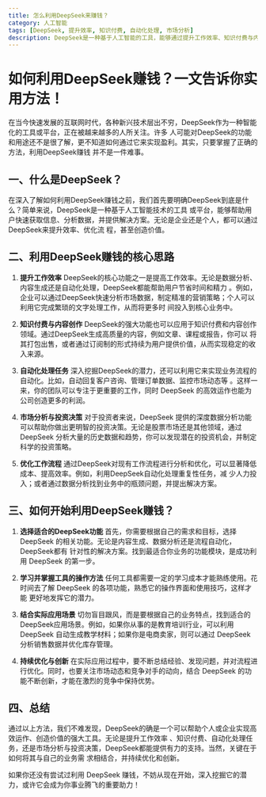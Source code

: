 ```yaml
---
title: 怎么利用DeepSeek来赚钱？
category: 人工智能
tags: [DeepSeek, 提升效率, 知识付费, 自动化处理, 市场分析]
description: DeepSeek是一种基于人工智能的工具，能够通过提升工作效率、知识付费与内容创作、自动化处理任务、市场分析与投资决策等方式帮助用户实现盈利。文章介绍了如何选择适合的DeepSeek功能，学习操作方法，结合实际应用场景以及持续优化流程来利用DeepSeek赚钱，为个人和企业提供了实用的赚钱思路。
---
```

# 如何利用DeepSeek赚钱？一文告诉你实用方法！

在当今快速发展的互联网时代，各种新兴技术层出不穷，DeepSeek作为一种智能化的工具或平台，正在被越来越多的人所关注。许多
人可能对DeepSeek的功能和用途还不是很了解，更不知道如何通过它来实现盈利。其实，只要掌握了正确的方法，利用DeepSeek赚钱
并不是一件难事。

## 一、什么是DeepSeek？

在深入了解如何利用DeepSeek赚钱之前，我们首先要明确DeepSeek到底是什么？简单来说，DeepSeek是一种基于人工智能技术的工具
或平台，能够帮助用户快速获取信息、分析数据，并提供解决方案。无论是企业还是个人，都可以通过DeepSeek来提升效率、优化流
程，甚至创造价值。

## 二、利用DeepSeek赚钱的核心思路

1. **提升工作效率**
   DeepSeek的核心功能之一是提高工作效率。无论是数据分析、内容生成还是自动化处理，DeepSeek都能帮助用户节省时间和精力
。例如，企业可以通过DeepSeek快速分析市场数据，制定精准的营销策略；个人可以利用它完成繁琐的文字处理工作，从而将更多时
间投入到核心业务中。

2. **知识付费与内容创作**
   DeepSeek的强大功能也可以应用于知识付费和内容创作领域。通过DeepSeek生成高质量的内容，例如文章、课程或报告，你可以
将其打包出售，或者通过订阅制的形式持续为用户提供价值，从而实现稳定的收入来源。

3. **自动化处理任务**
   深入挖掘DeepSeek的潜力，还可以利用它来实现业务流程的自动化。比如，自动回复客户咨询、管理订单数据、监控市场动态等
。这样一来，你的团队可以专注于更重要的工作，同时 DeepSeek 的高效运作也能为公司创造更多的利润。

4. **市场分析与投资决策**
   对于投资者来说，DeepSeek 提供的深度数据分析功能可以帮助你做出更明智的投资决策。无论是股票市场还是其他领域，通过
DeepSeek 分析大量的历史数据和趋势，你可以发现潜在的投资机会，并制定科学的投资策略。

5. **优化工作流程**
   通过DeepSeek对现有工作流程进行分析和优化，可以显著降低成本、提高效率。例如，利用DeepSeek自动化处理重复性任务，减
少人力投入；或者通过数据分析找到业务中的瓶颈问题，并提出解决方案。

## 三、如何开始利用DeepSeek赚钱？

1. **选择适合的DeepSeek功能**
   首先，你需要根据自己的需求和目标，选择 DeepSeek 的相关功能。无论是内容生成、数据分析还是流程自动化，DeepSeek都有
针对性的解决方案。找到最适合你业务的功能模块，是成功利用 DeepSeek 的第一步。

2. **学习并掌握工具的操作方法**
   任何工具都需要一定的学习成本才能熟练使用。花时间去了解 DeepSeek 的各项功能，熟悉它的操作界面和使用技巧，这样才能
更好地发挥它的潜力。

3. **结合实际应用场景**
   切勿盲目跟风，而是要根据自己的业务特点，找到适合的DeepSeek应用场景。例如，如果你从事的是教育培训行业，可以利用
DeepSeek 自动生成教学材料；如果你是电商卖家，则可以通过 DeepSeek 分析销售数据并优化库存管理。

4. **持续优化与创新**
   在实际应用过程中，要不断总结经验、发现问题，并对流程进行优化。同时，也要关注市场动态和竞争对手的动向，结合 DeepSeek 的功能不断创新，才能在激烈的竞争中保持优势。

## 四、总结

通过以上方法，我们不难发现，DeepSeek的确是一个可以帮助个人或企业实现高效运作、创造价值的强大工具。无论是提升工作效率
、知识付费、自动化处理任务，还是市场分析与投资决策，DeepSeek都能提供有力的支持。当然，关键在于如何将其与自己的业务需
求相结合，并持续优化和创新。

如果你还没有尝试过利用 DeepSeek 赚钱，不妨从现在开始，深入挖掘它的潜力，或许它会成为你事业腾飞的重要助力！